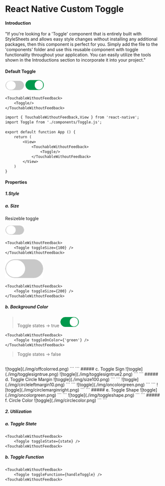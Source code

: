 # React Native Custom Toggle

#### **Introduction**

"If you're looking for a 'Toggle' component that is entirely built with StyleSheets and allows easy style changes without installing any additional packages, then this component is perfect for you. Simply add the file to the 'components' folder and use this reusable component with toggle functionality throughout your application. You can easily utilize the tools shown in the Introductions section to incorporate it into your project."

#### **Default Toggle**
![defaultl toggle](./img/size100.png)
![green toggle](./img/oncolorgreen.png)
```
<TouchableWithoutFeedback>
    <Toggle/>
</TouchableWithoutFeedback>
```
```
import { TouchableWithoutFeedback,View } from 'react-native';
import Toggle from './components/Toggle.js';

export default function App () {
    return (
        <View>
            <TouchableWithoutFeedback>
                <Toggle/>
            </TouchableWithoutFeedback>
        </View>
    )
}
```



#### **Properties**


##### **1.Style**
##### a. Size
Resizeble toggle

![toggle](./img/size100.png)
```
<TouchableWithoutFeedback>
    <Toggle toggleSize={100} />
</TouchableWithoutFeedback>
```
![toggle](./img/size200.png)
```
<TouchableWithoutFeedback>
    <Toggle toggleSize={200} />
</TouchableWithoutFeedback>
```

##### b. Background Color
> Toggle states -> true
![toggle](./img/oncolorgreen.png)
```
<TouchableWithoutFeedback>
    <Toggle toggleOnColor={'green'} />
</TouchableWithoutFeedback>
```
> Toggle states -> false
<br>
![toggle](./img/offcolorred.png)
```
<TouchableWithoutFeedback>
    <Toggle toggleOffColor={'red'} />
</TouchableWithoutFeedback>
```
##### c. Toggle Sign
![toggle](./img/togglesigntrue.png)
![toggle](./img/togglesigntrue2.png)
```
<TouchableWithoutFeedback>
    <Toggle toggleSign={true} />
<TouchableWithoutFeedback>
```
##### d. Toggle Circle Margin
![toggle](./img/size100.png)
```
<TouchableWithoutFeedback>
    <Toggle toggleCircleMarginLeft={3} />
<TouchableWithoutFeedback>
```
![toggle](./img/circleleftmargin10.png)
```
<TouchableWithoutFeedback>
    <Toggle toggleCircleMarginLeft={10} />
<TouchableWithoutFeedback>
```
![toggle](./img/oncolorgreen.png)
```
<TouchableWithoutFeedback>
    <Toggle toggleCircleMarginRight={3} />
<TouchableWithoutFeedback>
```
![toggle](./img/circlemarginright.png)
```
<TouchableWithoutFeedback>
    <Toggle toggleCircleMarginRight={10} />
<TouchableWithoutFeedback>
```
##### e. Toggle Shape
![toggle](./img/oncolorgreen.png)
```
<TouchableWithoutFeedback>
    <Toggle toggleShape={'circle'} />
<TouchableWithoutFeedback>
```
![toggle](./img/toggleshape.png)
```
<TouchableWithoutFeedback>
    <Toggle toggleShape={'rectangle'} />
</TouchableWithoutFeedback>
```
##### f. Circle Color
![toggle](./img/circlecolor.png)
```
<TouchableWithoutFeedback>
    <Toggle toggleCircleColor={'red'} />
<TouchableWithoutFeedback>
```

##### **2. Utilization**
##### a. Toggle State

```
<TouchableWithoutFeedback>
    <Toggle toggleState={state} />
<TouchableWithoutFeedback>
```
##### b. Toggle Function
```
<TouchableWithoutFeedback>
    <Toggle toggleFunction={handleToggle} />
<TouchableWithoutFeedback>
